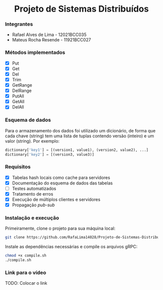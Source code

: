 <h1 style="text-align: center;">Projeto de Sistemas Distribuídos</h1>

### Integrantes

* Rafael Alves de Lima - 12021BCC035
* Mateus Rocha Resende - 11921BCC027

### Métodos implementados

- [x] Put
- [x] Get
- [x] Del
- [x] Trim
- [x] GetRange
- [x] DelRange
- [x] PutAll
- [x] GetAll
- [x] DelAll

### Esquema de dados

Para o armazenamento dos dados foi utilizado um dicionário,
de forma que cada chave (string) tem uma lista de tuplas contendo
versão (inteiro) e um valor (string). Por exemplo:

```python
dictionary['key1'] = [(version1, value1), (version2, value2), ...]
dictionary['key2'] = [(version3, value3)] 
```

### Requisitos

- [x] Tabelas hash locais como cache para servidores
- [x] Documentação do esquema de dados das tabelas
- [ ] Testes automatizados
- [x] Tratamento de erros
- [x] Execução de múltiplos clientes e servidores
- [x] Propagação _pub-sub_

### Instalação e execução

Primeiramente, clone o projeto para sua máquina local:

```bash
git clone https://github.com/RafaLima14028/Projeto-de-Sistemas-Distribuidos.git
```

Instale as dependências necessárias e compile os arquivos gRPC:

```bash
chmod +x compile.sh
./compile.sh
```

### Link para o vídeo

TODO: Colocar o link
